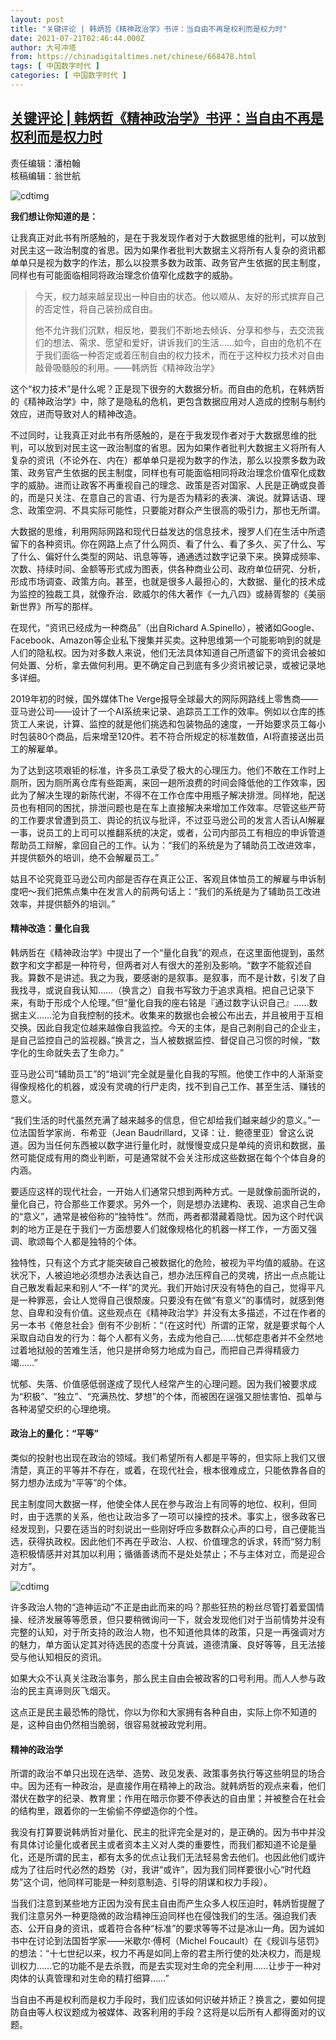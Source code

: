 ```yaml
---
layout: post
title: "关键评论 | 韩炳哲《精神政治学》书评：当自由不再是权利而是权力时"
date: 2021-07-21T02:46:44.000Z
author: 大号冲塔
from: https://chinadigitaltimes.net/chinese/668478.html
tags: [ 中国数字时代 ]
categories: [ 中国数字时代 ]
---
```

<!--1626835604000-->
[关键评论 | 韩炳哲《精神政治学》书评：当自由不再是权利而是权力时](https://chinadigitaltimes.net/chinese/668478.html)
------

<div>
<p>责任编辑：潘柏翰<br />核稿编辑：翁世航</p><p><img src="https://chinadigitaltimes.net/chinese/files/2021/07/数字.jpg" alt="cdtimg" /></p><p><strong>我们想让你知道的是：</strong></p><p>让我真正对此书有所感触的，是在于我发现作者对于大数据思维的批判，可以放到对民主这一政治制度的省思。因为如果作者批判大数据主义将所有人复杂的资讯都单单只是视为数字的作法，那么以投票多数为政策、政务官产生依据的民主制度，同样也有可能面临相同将政治理念价值窄化成数字的威胁。</p><blockquote><p>今天，权力越来越呈现出一种自由的状态。他以顺从、友好的形式摈弃自己的否定性，将自己装扮成自由。</p><p>他不允许我们沉默，相反地，要我们不断地去倾诉、分享和参与，去交流我们的想法、需求、愿望和爱好，讲诉我们的生活……如今，自由的危机不在于我们面临一种否定或着压制自由的权力技术，而在于这种权力技术对自由敲骨吸髓般的利用。——韩炳哲《精神政治学》</p></blockquote><p>这个“权力技术”是什么呢？正是现下很夯的大数据分析。而自由的危机，在韩炳哲的《精神政治学》中，除了是隐私的危机，更包含数据应用对人造成的控制与制约效应，进而导致对人的精神改造。</p><p>不过同时，让我真正对此书有所感触的，是在于我发现作者对于大数据思维的批判，可以放到对民主这一政治制度的省思。因为如果作者批判大数据主义将所有人复杂的资讯（不论外在、内在）都单单只是视为数字的作法，那么以投票多数为政策、政务官产生依据的民主制度，同样也有可能面临相同将政治理念价值窄化成数字的威胁。进而让政客不再重视自己的理念、政策是否对国家、人民是正确或良善的，而是只关注、在意自己的言语、行为是否为精彩的表演、演说。就算话语、理念、政策空洞、不具实际可能性，只要能对群众产生很高的吸引力，那也无所谓。</p><p>大数据的思维，利用网际网路和现代日益发达的信息技术，搜罗人们在生活中所遗留下的各种资讯。你在网路上点了什么网页、看了什么、看了多久、买了什么、写了什么、偏好什么类型的网站、讯息等等，通通透过数字记录下来。换算成频率、次数、持续时间、金额等形式成为图表，供各种商业公司、政府单位研究、分析，形成市场调查、政策方向。甚至，也就是很多人最担心的，大数据、量化的技术成为监控的独裁工具，就像乔治．欧威尔的伟大著作《一九八四》或赫胥黎的《美丽新世界》所写的那样。</p><p>在现代，“资讯已经成为一种商品”（出自Richard A.Spinello），被诸如Google、Facebook、Amazon等企业私下搜集并买卖。这种思维第一个可能影响到的就是人们的隐私权。因为对多数人来说，他们无法具体知道自己所遗留下的资讯会被如何处置、分析，拿去做何利用。更不确定自己到底有多少资讯被记录，或被记录地多详细。</p><p>2019年初的时候，国外媒体The Verge报导全球最大的网际网路线上零售商——亚马逊公司——设计了一个AI系统来记录、追踪员工工作的效率。例如以仓库的拣货工人来说，计算、监控的就是他们挑选和包装物品的速度，一开始要求员工每小时包装80个商品，后来增至120件。若不符合所规定的标准数值，AI将直接送出员工的解雇单。</p><p>为了达到这项艰钜的标准，许多员工承受了极大的心理压力。他们不敢在工作时上厕所，因为厕所离仓库有些距离，来回一趟所浪费的时间会降低他的工作效率，因此为了解决生理的新陈代谢，不得不在工作仓库中用瓶子解决排泄。同样地，配送员也有相同的困扰，排泄问题也是在车上直接解决来增加工作效率。尽管这些严苛的工作要求曾遭到员工、舆论的抗议与批评，不过亚马逊公司的发言人否认AI解雇一事，说员工的上司可以推翻系统的决定，或者，公司内部员工有相应的申诉管道帮助员工辩解，拿回自己的工作。认为：“我们的系统是为了辅助员工改进效率，并提供额外的培训，绝不会解雇员工。”</p><p>姑且不论究竟亚马逊公司内部是否存在真正公正、客观且体恤员工的解雇与申诉制度吧～我们把焦点集中在发言人的前两句话上：“我们的系统是为了辅助员工改进效率，并提供额外的培训。”</p><h4>精神改造：量化自我</h4><p>韩炳哲在《精神政治学》中提出了一个“量化自我”的观点，在这里面他提到，虽然数字和文字都是一种符号，但两者对人有很大的差别及影响。“数字不能叙述自我。算数不是讲述。我之为我，要感谢的是叙事。是叙事，而不是计数，引发了自我找寻，或说自我认知……（换言之）自我书写致力于追求真相。把自己记录下来，有助于形成个人伦理。”但“量化自我的座右铭是『通过数字认识自己』……数据主义……沦为自我控制的技术。收集来的数据也会被公布出去，并且被用于互相交换。因此自我定位越来越像自我监控。今天的主体，是自己剥削自己的企业主，是自己监控自己的监视器。”换言之，当人被数据监控、督促自己习惯的时候，“数字化的生命就失去了生命力。”</p><p>亚马逊公司“辅助员工”的“培训”完全就是量化自我的写照。他使工作中的人渐渐变得像规格化的机器，或没有灵魂的行尸走肉，找不到自己工作、甚至生活、赚钱的意义。</p><p>“我们生活的时代虽然充满了越来越多的信息，但它却给我们越来越少的意义。”一位法国哲学家尚．布希亚（Jean Baudrillard，又译：让．鲍德里亚）曾这么说道。因为当任何东西被以数字进行量化时，就慢慢变成只是单纯的资讯和数据，虽然可能促成有用的商业判断，可是通常就不会关注形成这些数据在每个个体自身的内涵。</p><p>要适应这样的现代社会，一开始人们通常只想到两种方式。一是就像前面所说的，量化自己，符合那些工作要求。另外一个，则是想办法建构、表现、追求自己生命的“意义”，通常是被俗称的“独特性”。然而，两者都潜藏着隐忧。因为这个时代讽刺的地方正是在于我们一方面想要人们就像规格化的机器一样工作，一方面又强调、歌颂每个人都是独特的个体。</p><p>独特性，只有这个方式才能突破自己被数据化的危险，被视为平均值的威胁。在这状况下，人被迫地必须想办法表达自己，想办法压榨自己的灵魂，挤出一点点能让自己散发看起来和别人“不一样”的灵光。我们开始讨厌没有特色的自己，觉得平凡是一种罪恶，会让人觉得自己很颓废。只要没有在做“有意义”的事情时，就感到倦怠、自卑和没有价值。这些观点在《精神政治学》并没有太多描述，不过在作者的另一本书《倦怠社会》倒有不少剖析：“（在这时代）所谓的正常，就是要求每个人采取自动自发的行为：每个人都有义务，去成为他自己……忧郁症患者并不全然地过着地狱般的苦难生活，他只是拼命努力地成为自己，而把自己弄得精疲力竭……”</p><p>忧郁、失落、价值感低弱遂成了现代人经常产生的心理问题。因为我们被要求成为“积极”、“独立”、“充满热忱、梦想”的个体，而被困在逞强又胆怯害怕、孤单与各种渴望交织的心理绝境。</p><h4>政治上的量化：“平等”</h4><p>类似的投射也出现在政治的领域。我们希望所有人都是平等的，但实际上我们又很清楚，真正的平等并不存在，或着，在现代社会，根本很难成立，只能依靠各自的努力想办法成为“平等”的个体。</p><p>民主制度同大数据一样，他使全体人民在参与政治上有同等的地位、权利，但同时，由于选票的关系，他也让政治多了一项可以操控的技术。事实上，很多政客已经发现到，只要在适当的时刻说出一些刚好呼应多数群众心声的口号，自己便能当选，获得执政权。因此他们不再在乎政治、人权、价值理念的诉求，转而“努力制造积极情感并对其加以利用；循循善诱而不是处处禁止；不与主体对立，而是迎合对方”。</p><p><img src="https://chinadigitaltimes.net/chinese/files/2021/07/投票.jpg" alt="cdtimg" /></p><p>许多政治人物的“造神运动”不正是由此而来的吗？那些狂热的粉丝尽管打着爱国情操、经济发展等等愿景，但只要稍微询问一下，就会发现他们对于当前情势并没有完整的认知，对于所支持的政治人物，也不知道他具体的政策，只是一再强调对方的魅力，单方面认定其对待选民的态度十分真诚，道德清廉、良好等等，且无法接受与他认知相反的资讯。</p><p>如果大众不认真关注政治事务，那么民主自由会被政客的口号利用。而人人参与政治的民主真谛则灰飞烟灭。</p><p>这点正是民主最恐怖的隐忧，你以为你和大家拥有各种自由，实际上你不知道的是，这种自由仍然相当脆弱，很容易就被政党利用。</p><h4>精神的政治学</h4><p>所谓的政治不单只出现在选举、造势、政见发表、政策事务执行等这些明显的场合中。因为还有一种政治，是直接作用在精神上的政治。就韩炳哲的观点来看，他们潜伏在数字的纪录、教育里；作用在暗示你要不停表达的自由里；并被整合在社会的结构里，跟着你的一生偷偷不停塑造你的个性。</p><p>我没有打算要说韩炳哲对量化、民主的批评完全是对的，是正确的。因为书中并没有具体讨论量化或者民主或者资本主义对人类的重要性，而我们都知道不论是量化，还是所谓的民主，都有太多的优点让我们无法轻易舍去他们。也因此他们或许成为了往后时代必然的趋势（对，我讲“或许”，因为我们同样要很小心“时代趋势”这个词，他同样可能是一种刻意制造、引导的阴谋和权力手段）。</p><p>当我们注意到某些地方正因为没有民主自由而产生众多人权压迫时，韩炳哲提醒了我们注意另外一种更隐微的政治精神压迫同样也在侵蚀我们的生活。强迫我们表态、公开自身的资讯，或着符合各种“标准”的要求等等不过是冰山一角。因为诚如书中在讨论到法国哲学家——米歇尔·傅柯（Michel Foucault）在《规训与惩罚》的想法：“十七世纪以来，权力不再是如同上帝的君主所行使的处决权力，而是规训权力……它的功能不是去杀戮，而是去实现对生命的完全利用……让步于一种对肉体的认真管理和对生命的精打细算……”</p><p>当自由不再是权利而是权力手段时，我们应该如何识破并矫正？换言之，要如何提防自由等人权议题成为被媒体、政客利用的手段？这将是以后所有人都得面对的议题。</p>
</div>

